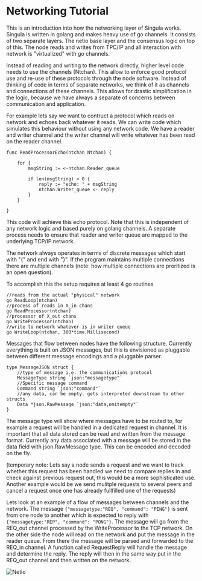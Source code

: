 # Networking Tutorial 

This is an introduction into how the networking layer of Singula works.
Singula is written in golang and makes heavy use of go channels.
It consists of two separate layers. The netio base layer and the consensus logic on top of this. The node reads and writes from TPC/IP and all interaction with network is "virtualized" with go channels.

Instead of reading and writing to the network directly, higher level code needs to use the channels (Ntchan). This allow to enforce good protocol use and re-use of these protocols through the node software. Instead of thinking of code in terms of separate networks, we think of it as channels and connections of these channels. This allows for drastic simplification in the logic, because we have always a separate of concerns between communication and application.

For example lets say we want to contruct a protocol which reads on network and echoes back whatever it reads. We can write code which simulates this behaviour without using any network code. We have 
a reader and writer channel and the writer channel will write whatever has been read on the reader channel.

```
func ReadProcessorEcho(ntchan Ntchan) {

	for {		
		msgString := <-ntchan.Reader_queue
		
		if len(msgString) > 0 {
			reply := "echo: " + msgString
			ntchan.Writer_queue <- reply
		}
	}

}
```

This code will achieve this echo protocol. Note that this is independent of any network logic and 
based purely on golang channels. A separate process needs to ensure that reader and writer queue are mapped to the underlying TCP/IP network.

The network always operates in terms of discrete messages which start with "{" and end with "}". If the program maintains multiple connections there are multiple channels (note: how 
multiple connections are proritized is an open question).

To accomplish this the setup requires at least 4 go routines

```
//reads from the actual "physical" network
go ReadLoop(ntchan)
//process of reads in X_in chans
go ReadProcessor(ntchan)
//processor of X_out chans
go WriteProcessor(ntchan)
//write to network whatever is in writer queue
go WriteLoop(ntchan, 300*time.Millisecond)
```

Messages that flow between nodes have the following structure. Currently everything is built on JSON messages, but this is envisioned as pluggable between different message encodings and a pluggable parser.

```
type MessageJSON struct {
	//type of message i.e. the communications protocol
	MessageType string `json:"messagetype"`
	//Specific message command
	Command string `json:"command"`
	//any data, can be empty. gets interpreted downstream to other structs
	Data *json.RawMessage `json:"data,omitempty"`	
}
```

The message type will show where messages have to be routed to, for example a request will be handled in a dedicated request in channel. It is important that all data stored can be read and written from the message format. Currently any data associated with a message will be stored in the data field with json.RawMessage type. This can be encoded and decoded on the fly.

(temporary note: Lets say a node sends a request and we want to track whether this request has been handled we need to compare replies in and check against previous request out, this would be a more sophisticated use. Another example would be we send mulitple requests to several peers and cancel a request once one has already fullfilled one of the requests)

Lets look at an example of a flow of messages between channels and the network. The message ```{"messagetype:"REQ", "command": "PING"}``` is sent from one node to another which is expected to reply with ```{"messagetype:"REP", "command": "PONG"}```. The message will go from the REQ_out channel processed by the WriteProcessor to the TCP network. On the other side the node will read on the network and put the message in the reader queue. From there the message will be parsed and forwarded to the REQ_in channel. A function called RequestReply will handle the message and determine the reply. The reply will then in the same way put in the REQ_out channel and then written on the network. 

![Netio](http://i.imgur.com/vGNJZmi.jpg)


